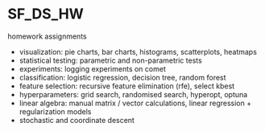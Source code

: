 # SF_DS_HW
homework assignments

- visualization: pie charts, bar charts, histograms, scatterplots, heatmaps
- statistical testing: parametric and non-parametric tests
- experiments: logging experiments on comet
- classification: logistic regression, decision tree, random forest
- feature selection: recursive feature elimination (rfe), select kbest
- hyperparameters: grid search, randomised search, hyperopt, optuna
- linear algebra: manual matrix / vector calculations, linear regression + regularization models
- stochastic and coordinate descent
